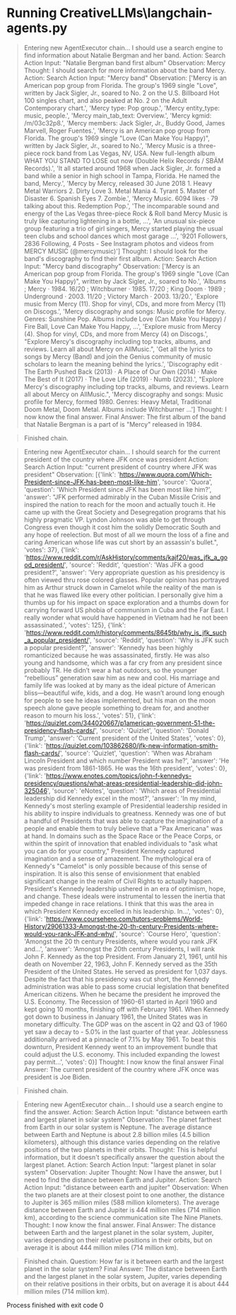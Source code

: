 # Running CreativeLLMs\langchain-agents.py

> Entering new AgentExecutor chain...
 I should use a search engine to find information about Natalie Bergman and her band.
Action: Search
Action Input: "Natalie Bergman band first album"
Observation: Mercy
Thought: I should search for more information about the band Mercy.
Action: Search
Action Input: "Mercy band"
Observation: ['Mercy is an American pop group from Florida. The group\'s 1969 single "Love", written by Jack Sigler, Jr., soared to No. 2 on the U.S. Billboard Hot 100 singles chart, and also peaked at No. 2 on the Adult Contemporary chart.', 'Mercy type: Pop group.', 'Mercy entity_type: music, people.', 'Mercy main_tab_text: Overview.', 'Mercy kgmid: /m/03c32p8.', 'Mercy members: Jack Sigler, Jr., Buddy Good, James Marvell, Roger Fuentes.', 'Mercy is an American pop group from Florida. The group\'s 1969 single "Love (Can Make You Happy)", written by Jack Sigler, Jr., soared to No.', 'Mercy Music is a three-piece rock band from Las Vegas, NV, USA. New full-length album WHAT YOU STAND TO LOSE out now (Double Helix Records / SBÄM Records).', 'It all started around 1968 when Jack Sigler, Jr. formed a band while a senior in high school in Tampa, Florida. He named the band, Mercy.', 'Mercy by Mercy, released 30 June 2018 1. Heavy Metal Warriors 2. Dirty Love 3. Metal Mania 4. Tyrant 5. Master of Disaster 6. Spanish Eyes 7. Zombie.', 'Mercy Music. 6094 likes · 79 talking about this. Redemption Pop.', 'The incomparable sound and energy of the Las Vegas three-piece Rock & Roll band Mercy Music is truly like capturing lightening in a bottle, ...', 'An unusual six-piece group featuring a trio of girl singers, Mercy started playing the usual teen clubs and school dances which most garage ...', '9201 Followers, 2836 Following, 4 Posts - See Instagram photos and videos from MERCY MUSIC (@mercymusic)']
Thought: I should look for the band's discography to find their first album.
Action: Search
Action Input: "Mercy band discography"
Observation: ['Mercy is an American pop group from Florida. The group\'s 1969 single "Love (Can Make You Happy)", written by Jack Sigler, Jr., soared to No.', 'Albums ; Mercy · 1984. 16/20 ; Witchburner · 1985. 17/20 ; King Doom · 1989 ; Underground · 2003. 11/20 ; Victory March · 2003. 13/20.', 'Explore music from Mercy (11). Shop for vinyl, CDs, and more from Mercy (11) on Discogs.', 'Mercy discography and songs: Music profile for Mercy. Genres: Sunshine Pop. Albums include Love (Can Make You Happy) / Fire Ball, Love Can Make You Happy, ...', 'Explore music from Mercy (4). Shop for vinyl, CDs, and more from Mercy (4) on Discogs.', "Explore Mercy's discography including top tracks, albums, and reviews. Learn all about Mercy on AllMusic.", 'Get all the lyrics to songs by Mercy (Band) and join the Genius community of music scholars to learn the meaning behind the lyrics.', 'Discography edit · The Earth Pushed Back (2013) · A Place of Our Own (2014) · Make The Best of It (2017) · The Love Life (2019) · Numb (2023).', "Explore Mercy's discography including top tracks, albums, and reviews. Learn all about Mercy on AllMusic.", 'Mercy discography and songs: Music profile for Mercy, formed 1980. Genres: Heavy Metal, Traditional Doom Metal, Doom Metal. Albums include Witchburner ...']
Thought: I now know the final answer.
Final Answer: The first album of the band that Natalie Bergman is a part of is "Mercy" released in 1984.

> Finished chain.


> Entering new AgentExecutor chain...
 I should search for the current president of the country where JFK once was president
Action: Search
Action Input: "current president of country where JFK was president"
Observation: [{'link': 'https://www.quora.com/Which-President-since-JFK-has-been-most-like-him', 'source': 'Quora', 'question': 'Which President since JFK has been most like him?', 'answer': "JFK performed admirably in the Cuban Missile Crisis and inspired the nation to reach for the moon and actually touch it. He came up with the Great Society and Desegregation programs that his highly pragmatic VP. Lyndon Johnson was able to get through Congress even though it cost him the solidly Democratic South and any hope of reelection. But most of all we mourn the loss of a fine and caring American whose life was cut short by an assassin's bullet.", 'votes': 37}, {'link': 'https://www.reddit.com/r/AskHistory/comments/kajf20/was_jfk_a_good_president/', 'source': 'Reddit', 'question': 'Was JFK a good president?', 'answer': 'Very appropriate question as his presidency is often viewed thru rose colored glasses. Popular opinion has portrayed him as Arthur struck down in Camelot while the reality of the man is that he was flawed like every other politician. I personally give him a thumbs up for his impact on space exploration and a thumbs down for carrying forward US phobia of communism in Cuba and the Far East. I really wonder what would have happened in Vietnam had he not been assassinated.', 'votes': 125}, {'link': 'https://www.reddit.com/r/history/comments/8645tb/why_is_jfk_such_a_popular_president/', 'source': 'Reddit', 'question': 'Why is JFK such a popular president?', 'answer': 'Kennedy has been highly romanticized because he was assassinated, firstly. He was also young and handsome, which was a far cry from any president since probably TR. He didn’t wear a hat outdoors, so the younger “rebellious” generation saw him as new and cool. His marriage and family life was looked at by many as the ideal picture of American bliss—beautiful wife, kids, and a dog. He wasn’t around long enough for people to see he ideas implemented, but his man on the moon speech alone gave people something to dream for, and another reason to mourn his loss.', 'votes': 51}, {'link': 'https://quizlet.com/344020667/p1american-government-51-the-presidency-flash-cards/', 'source': 'Quizlet', 'question': 'Donald Trump', 'answer': 'Current president of the United States', 'votes': 0}, {'link': 'https://quizlet.com/103862680/jfk-new-information-smith-flash-cards/', 'source': 'Quizlet', 'question': 'When was Abraham Lincoln President and which number President was he?', 'answer': 'He was president from 1861-1865. He was the 16th president', 'votes': 0}, {'link': 'https://www.enotes.com/topics/john-f-kennedys-presidency/questions/what-areas-presidential-leadership-did-john-325046', 'source': 'eNotes', 'question': 'Which areas of Presidential leadership did Kennedy excel in the most?', 'answer': 'In my mind, Kennedy\'s most sterling example of Presidential leadership resided in his ability to inspire individuals to greatness. Kennedy was one of but a handful of Presidents that was able to capture the imagination of a people and enable them to truly believe that a "Pax Americana" was at hand. In domains such as the Space Race or the Peace Corps, or within the spirit of innovation that enabled individuals to "ask what you can do for your country," President Kennedy captured imagination and a sense of amazement. The mythological era of Kennedy\'s "Camelot" is only possible because of this sense of inspiration. It is also this sense of envisionment that enabled significant change in the realm of Civil Rights to actually happen. President\'s Kennedy leadership ushered in an era of optimism, hope, and change. These ideals were instrumental to lessen the inertia that impeded change in race relations. I think that this was the area in which President Kennedy excelled in his leadership. In…', 'votes': 0}, {'link': 'https://www.coursehero.com/tutors-problems/World-History/29061333-Amongst-the-20-th-century-Presidents-where-would-you-rank-JFK-and-why/', 'source': 'Course Hero', 'question': 'Amongst the 20 th century Presidents, where would you rank JFK and...', 'answer': 'Amongst the 20th century Presidents, I will rank John F. Kennedy as the top President. From January 21, 1961, until his death on November 22, 1963, John F. Kennedy served as the 35th President of the United States. He served as president for 1,037 days. Despite the fact that his presidency was cut short, the Kennedy administration was able to pass some crucial legislation that benefited American citizens. When he became the president he improved the U.S. Economy. The Recession of 1960-61 started in April 1960 and kept going 10 months, finishing off with February 1961. When Kennedy got down to business in January 1961, the United States was in monetary difficulty. The GDP was on the ascent in Q2 and Q3 of 1960 yet saw a decay to - 5.0% in the last quarter of that year. Joblessness additionally arrived at a pinnacle of 7.1% by May 1961. To beat this downturn, President Kennedy went to an improvement bundle that could adjust the U.S. economy. This included expanding the lowest pay permit…', 'votes': 0}]
Thought: I now know the final answer
Final Answer: The current president of the country where JFK once was president is Joe Biden.

> Finished chain.

> Entering new AgentExecutor chain...
 I should use a search engine to find the answer.
Action: Search
Action Input: "distance between earth and largest planet in solar system"
Observation: The planet farthest from Earth in our solar system is Neptune. The average distance between Earth and Neptune is about 2.8 billion miles (4.5 billion kilometers), although this distance varies depending on the relative positions of the two planets in their orbits.
Thought: This is helpful information, but it doesn't specifically answer the question about the largest planet.
Action: Search
Action Input: "largest planet in solar system"
Observation: Jupiter
Thought: Now I have the answer, but I need to find the distance between Earth and Jupiter.
Action: Search
Action Input: "distance between earth and jupiter"
Observation: When the two planets are at their closest point to one another, the distance to Jupiter is 365 million miles (588 million kilometers). The average distance between Earth and Jupiter is 444 million miles (714 million km), according to the science communication site The Nine Planets.
Thought: I now know the final answer.
Final Answer: The distance between Earth and the largest planet in the solar system, Jupiter, varies depending on their relative positions in their orbits, but on average it is about 444 million miles (714 million km).

> Finished chain.
Question: How far is it between earth and the largest planet in the solar system?
Final Answer: The distance between Earth and the largest planet in the solar system, Jupiter, varies depending on their relative positions in their orbits, but on average it is about 444 million miles (714 million km).

Process finished with exit code 0
